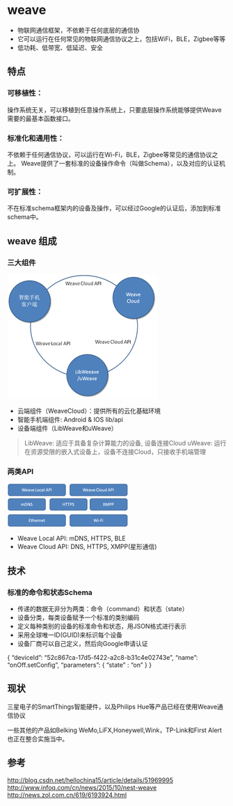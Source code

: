 # weave

* 物联网通信框架，不依赖于任何底层的通信协
* 它可以运行在任何常见的物联网通信协议之上，包括WiFi，BLE，Zigbee等等
* 低功耗、低带宽、低延迟、安全

## 特点

### 可移植性：

操作系统无关，可以移植到任意操作系统上，只要底层操作系统能够提供Weave需要的最基本函数接口。

### 标准化和通用性： 

不依赖于任何通信协议，可以运行在Wi-Fi，BLE，Zigbee等常见的通信协议之上。
Weave提供了一套标准的设备操作命令（叫做Schema），以及对应的认证机制。

### 可扩展性：

不在标准schema框架内的设备及操作，可以经过Google的认证后，添加到标准schema中。

## weave 组成

### 三大组件

![](https://github.com/letheascetic/coder/blob/master/IOT/pic/weave.png "weave-architecture")

* 云端组件（WeaveCloud）：提供所有的云化基础环境
* 智能手机端组件: Android & IOS lib/api 
* 设备端组件（LibWeave和uWeave）

> LibWeave: 适应于具备复杂计算能力的设备, 设备连接Cloud
> uWeave: 运行在资源受限的嵌入式设备上，设备不连接Cloud，只接收手机端管理

### 两类API

![](https://github.com/letheascetic/coder/blob/master/IOT/pic/weave-api.png "weave-api")

* Weave Local API:  mDNS, HTTPS, BLE
* Weave Cloud API:  DNS, HTTPS, XMPP(星形通信)

## 技术

### 标准的命令和状态Schema

* 传递的数据无非分为两类：命令（command）和状态（state）
* 设备分类，每类设备赋予一个标准的类别编码
* 定义每种类别的设备的标准命令和状态，用JSON格式进行表示
* 采用全球唯一ID(GUID)来标识每个设备
* 设备厂商可以自己定义，然后向Google申请认证

> 
{
    “deviceId”: “52c867ca-17d5-f422-a2c8-b31c4e02743e”,
    “name”: “onOff.setConfig”,
    “parameters”: {
       “state” : “on”
     }
}

## 现状

三星电子的SmartThings智能硬件，以及Philips Hue等产品已经在使用Weave通信协议

一些其他的产品如Belking WeMo,LiFX,Honeywell,Wink，TP-Link和First Alert也正在整合实施当中。

## 参考
http://blog.csdn.net/hellochina15/article/details/51969995
http://www.infoq.com/cn/news/2015/10/nest-weave
http://news.zol.com.cn/619/6193924.html

